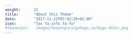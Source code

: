 ```yaml
---
weight:      15
title:       "About this Theme"
date:        "2017-11-22T07:42:26+01:00"
icon:        "fas fa-info fa-fw"
#teaserpic:   images/teaserpics/gohugo.io/hugo-dolor.png
---
```

